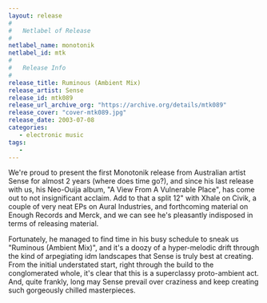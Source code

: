 ```yaml
---
layout: release
#
#   Netlabel of Release
#
netlabel_name: monotonik
netlabel_id: mtk
#
#   Release Info
#
release_title: Ruminous (Ambient Mix)
release_artist: Sense
release_id: mtk089
release_url_archive_org: "https://archive.org/details/mtk089"
release_cover: "cover-mtk089.jpg"
release_date: 2003-07-08
categories:
   - electronic music
tags:
   - 
---
```

We're proud to present the first Monotonik release from Australian artist Sense for almost 2 years (where does time go?), and since his last release with us, his Neo-Ouija album, "A View From A Vulnerable Place", has come out to not insignificant acclaim. Add to that a split 12" with Xhale on Civik, a couple of very neat EPs on Aural Industries, and forthcoming material on Enough Records and Merck, and we can see he's pleasantly indisposed in terms of releasing material.

Fortunately, he managed to find time in his busy schedule to sneak us "Ruminous (Ambient Mix)", and it's a doozy of a hyper-melodic drift through the kind of arpegiating idm landscapes that Sense is truly best at creating. From the initial understated start, right through the build to the conglomerated whole, it's clear that this is a superclassy proto-ambient act. And, quite frankly, long may Sense prevail over craziness and keep creating such gorgeously chilled masterpieces.
